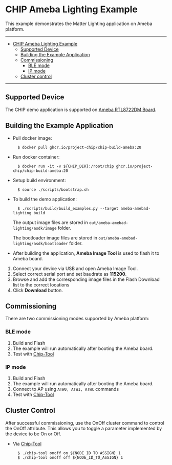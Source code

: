# CHIP Ameba Lighting Example

This example demonstrates the Matter Lighting application on Ameba platform.

---

-   [CHIP Ameba Lighting Example](#chip-ameba-lighting-example)
    -   [Supported Device](#supported-device)
    -   [Building the Example Application](#building-the-example-application)
    -   [Commissioning](#commissioning)
        -   [BLE mode](#ble-mode)
        -   [IP mode](#ip-mode)
    -   [Cluster control](#cluster-control)

---

## Supported Device

The CHIP demo application is supported on
[Ameba RTL8722DM Board](https://www.amebaiot.com/en/amebad).

## Building the Example Application

-   Pull docker image:

          $ docker pull ghcr.io/project-chip/chip-build-ameba:20

-   Run docker container:

          $ docker run -it -v ${CHIP_DIR}:/root/chip ghcr.io/project-chip/chip-build-ameba:20

-   Setup build environment:

          $ source ./scripts/bootstrap.sh

-   To build the demo application:

          $ ./scripts/build/build_examples.py --target ameba-amebad-lighting build

    The output image files are stored in `out/ameba-amebad-lighting/asdk/image`
    folder.

    The bootloader image files are stored in
    `out/ameba-amebad-lighting/asdk/bootloader` folder.

-   After building the application, **Ameba Image Tool** is used to flash it to
    Ameba board.

1. Connect your device via USB and open Ameba Image Tool.
2. Select correct serial port and set baudrate as **115200**.
3. Browse and add the corresponding image files in the Flash Download list to
   the correct locations
4. Click **Download** button.

## Commissioning

There are two commissioning modes supported by Ameba platform:

### BLE mode

1. Build and Flash
2. The example will run automatically after booting the Ameba board.
3. Test with
   [Chip-Tool](https://github.com/project-chip/connectedhomeip/tree/master/examples/chip-tool)

### IP mode

1. Build and Flash
2. The example will run automatically after booting the Ameba board.
3. Connect to AP using `ATW0, ATW1, ATWC` commands
4. Test with
   [Chip-Tool](https://github.com/project-chip/connectedhomeip/tree/master/examples/chip-tool)

## Cluster Control

After successful commissioning, use the OnOff cluster command to control the
OnOff attribute. This allows you to toggle a parameter implemented by the device
to be On or Off.

-   Via
    [Chip-Tool](https://github.com/project-chip/connectedhomeip/tree/master/examples/chip-tool#using-the-client-to-send-matter-commands)

          $ ./chip-tool onoff on ${NODE_ID_TO_ASSIGN} 1
          $ ./chip-tool onoff off ${NODE_ID_TO_ASSIGN} 1
